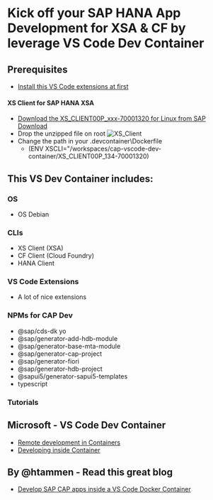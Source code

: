 # Kick off your SAP HANA App Development for XSA & CF by leverage VS Code Dev Container

## Prerequisites
- [Install this VS Code extensions at first](https://code.visualstudio.com/docs/remote/containers-tutorial#_install-the-extension)

#### XS Client for SAP HANA XSA
- [Download the XS_CLIENT00P_xxx-70001320 for Linux from SAP Download](https://launchpad.support.sap.com/#/softwarecenter/template/products/related/_APP=00200682500000001943&_EVENT=DISPHIER&HEADER=Y&FUNCTIONBAR=N&EVENT=TREE&NE=NAVIGATE&ENR=73554900100900001301&V=MAINT/SAP%20HANA%20PLATFORM%20EDITION%202.0)
- Drop the unzipped file on root
  ![XS_Client](https://github.com/draschke/vscode-sap-hana-dev-environment-for-cf-and-xs/blob/main/images/xs-client.png)
- Change the path in your .devcontainer\Dockerfile
  - (ENV XSCLI="/workspaces/cap-vscode-dev-container/XS_CLIENT00P_134-70001320)



## This VS Dev Container includes:
### OS
  - OS Debian
### CLIs
  - XS Client (XSA)
  - CF Client (Cloud Foundry)
  - HANA Client

### VS Code Extensions
  - A lot of nice extensions
  
### NPMs for CAP Dev
  - @sap/cds-dk yo
  - @sap/generator-add-hdb-module
  - @sap/generator-base-mta-module
  - @sap/generator-cap-project
  - @sap/generator-fiori
  - @sap/generator-hdb-project
  - @sapui5/generator-sapui5-templates
  - typescript 


### Tutorials
## Microsoft - VS Code Dev Container
- [Remote development in Containers](https://code.visualstudio.com/docs/remote/containers-tutorial)
- [Developing inside Container](https://code.visualstudio.com/docs/remote/containers)

## By @htammen - Read this great blog 
- [Develop SAP CAP apps inside a VS Code Docker Container](https://blogs.sap.com/2020/02/20/develop-sap-cap-apps-inside-a-vs-code-docker-container/)


